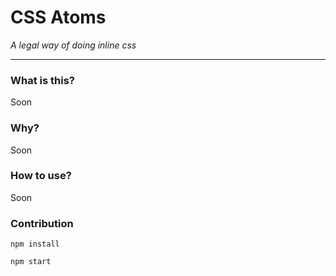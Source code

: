 # CSS Atoms

*A legal way of doing inline css*

---


### What is this?

Soon


### Why?

Soon


### How to use?

Soon


### Contribution

`npm install`

`npm start`